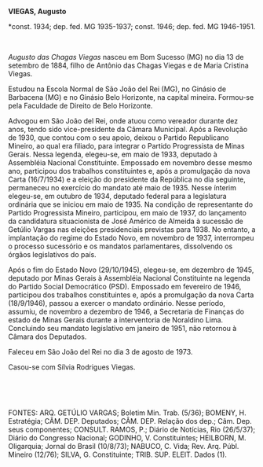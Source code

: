 **VIEGAS, Augusto**

\*const. 1934; dep. fed. MG 1935-1937; const. 1946; dep. fed. MG
1946-1951.

 

*Augusto das Chagas Viegas* nasceu em Bom Sucesso (MG) no dia 13 de
setembro de 1884, filho de Antônio das Chagas Viegas e de Maria Cristina
Viegas.

Estudou na Escola Normal de São João del Rei (MG), no Ginásio de
Barbacena (MG) e no Ginásio Belo Horizonte, na capital mineira.
Formou-se pela Faculdade de Direito de Belo Horizonte.

Advogou em São João del Rei, onde atuou como vereador durante dez anos,
tendo sido vice-presidente da Câmara Municipal. Após a Revolução de
1930, que contou com o seu apoio, deixou o Partido Republicano Mineiro,
ao qual era filiado, para integrar o Partido Progressista de Minas
Gerais. Nessa legenda, elegeu-se, em maio de 1933, deputado à Assembléia
Nacional Constituinte. Empossado em novembro desse mesmo ano, participou
dos trabalhos constituintes e, após a promulgação da nova Carta
(16/7/1934) e a eleição do presidente da República no dia seguinte,
permaneceu no exercício do mandato até maio de 1935. Nesse ínterim
elegeu-se, em outubro de 1934, deputado federal para a legislatura
ordinária que se iniciou em maio de 1935. Na condição de representante
do Partido Progressista Mineiro, participou, em maio de 1937, do
lançamento da candidatura situacionista de José Américo de Almeida à
sucessão de Getúlio Vargas nas eleições presidenciais previstas para
1938. No entanto, a implantação do regime do Estado Novo, em novembro de
1937, interrompeu o processo sucessório e os mandatos parlamentares,
dissolvendo os órgãos legislativos do país.

Após o fim do Estado Novo (29/10/1945), elegeu-se, em dezembro de 1945,
deputado por Minas Gerais à Assembléia Nacional Constituinte na legenda
do Partido Social Democrático (PSD). Empossado em fevereiro de 1946,
participou dos trabalhos constituintes e, após a promulgação da nova
Carta (18/9/1946), passou a exercer o mandato ordinário. Nesse período,
assumiu, de novembro a dezembro de 1946, a Secretaria de Finanças do
estado de Minas Gerais durante a interventoria de Noraldino Lima.
Concluindo seu mandato legislativo em janeiro de 1951, não retornou à
Câmara dos Deputados.

Faleceu em São João del Rei no dia 3 de agosto de 1973.

Casou-se com Sílvia Rodrigues Viegas.

 

 

FONTES: ARQ. GETÚLIO VARGAS; Boletim Min. Trab. (5/36); BOMENY, H.
Estratégia; CÂM. DEP. Deputados; CÂM. DEP. Relação dos dep.; Câm. Dep.
seus componentes; CONSULT. RAMOS, P.; Diário de Notícias, Rio (26/5/37);
Diário do Congresso Nacional; GODINHO, V. Constituintes; HEILBORN, M.
Oligarquia; Jornal do Brasil (10/8/73); NABUCO, C. Vida; Rev. Arq. Públ.
Mineiro (12/76); SILVA, G. Constituinte; TRIB. SUP. ELEIT. Dados (1).

 
